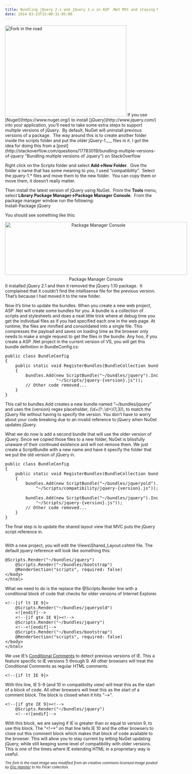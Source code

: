 ```yaml
---
title: Bundling jQuery 2.x and jQuery 1.x in ASP .Net MVC and staying NuGet fresh
date: 2014-03-23T15:00:31-05:00
---
```

<img loading="lazy" class="aligncenter" alt="Fork in the road" src="https://i1.wp.com/www.rajapet.net/photos/i-bvJLJpj/0/L/i-bvJLJpj-L.jpg?resize=400%2C300" width="400" height="300"  />  
If you use [Nuget](https://www.nuget.org/) to install [jQuery](http://www.jquery.com/) into your application, you&#8217;ll need to take some extra steps to support multiple versions of jQuery.  By default, NuGet will uninstall previous versions of a package.  The way around this is to create another folder inside the scripts folder and put the older jQuery-1._._ files in it. I got the idea for doing this from a [post](http://stackoverflow.com/questions/17783019/bundling-multiple-versions-of-jquery "Bundling multiple versions of Jquery") on StackOverflow

Right click on the Scripts folder and select **Add->New Folder**.  Give the folder a name that has some meaning to you, I used &#8220;compatibility&#8221;.  Select the jquery-1.* files and move them to the new folder.  You can copy them or move them, it doesn&#8217;t really matter.

Then install the latest version of jQuery using NuGet.  From the **Tools** menu, select **Library Package Manager->Package Manager Console**.  From the package manager window run the following:  
Install-Package jQuery

You should see something like this:

<div class="imgwrapper" style="width: 600px; text-align: center; float: left; margin: 0px 5px 5px 0px;">
  <a href="https://i1.wp.com/www.rajapet.net/photos/i-F99phJw/0/L/i-F99phJw-L.png"><img loading="lazy" alt="Package Manager Console" src="https://i1.wp.com/www.rajapet.net/photos/i-F99phJw/0/M/i-F99phJw-M.png?resize=600%2C175" width="600" height="175"  /></a>
</div>

<div class="imgwrapper" style="width: 600px; text-align: center; float: left; margin: 0px 5px 5px 0px;">
  Package Manager Console
</div>

It installed jQuery 2.1 and then it removed the jQuery 1.10 package.  It complained that it couldn&#8217;t find the intellisense file for the previous version. That&#8217;s because I had moved it to the new folder.

Now it&#8217;s time to update the bundles. When you create a new web project, ASP .Net will create some bundles for you. A bundle is a collection of scripts and stylesheets and does a neat little trick where at debug time you get the individual files as if you had specified each one in the web page. At runtime, the files are minified and consolidated into a single file. This compresses the payload and saves on loading time as the browser only needs to make a single request to get the files in the bundle. Any hoo, if you create a ASP .Net project in the current version of VS, you will get this bundle definition in BundleConfig.cs:

<pre class="brush: csharp">public class BundleConfig
{
    public static void RegisterBundles(BundleCollection bundles)
    {
        bundles.Add(new ScriptBundle("~/bundles/jquery").Include(
                    "~/Scripts/jquery-{version}.js"));
        // Other code removed...
    }
}</pre>

This call to bundles.Add creates a new bundle named &#8220;~/bundles/jquery&#8221; and uses the {version} regex placeholder, (\d+(?:.\d+){1,3}), to match the jQuery file without having to specify the version. You don&#8217;t have to worry about your code breaking due to an invalid reference to jQuery when NuGet updates jQuery.

What we do now is add a second bundle that will use the older version of jQuery. Since we copied those files to a new folder, NuGet is blissfully unaware of their continued existence and will not remove them. We just create a ScriptBundle with a new name and have it specify the folder that we put the old version of jQuery in.

<pre class="brush: csharp; highlight: [5, 6]">public class BundleConfig
{
    public static void RegisterBundles(BundleCollection bundles)
    {
        bundles.Add(new ScriptBundle("~/bundles/jqueryold").Include(
            "~/Scripts/compatibility/jquery-{version}.js"));

        bundles.Add(new ScriptBundle("~/bundles/jquery").Include(
            "~/Scripts/jquery-{version}.js"));
        // Other code removed...
    }
}</pre>

The final step is to update the shared layout view that MVC puts the jQuery script reference in.

<img src="https://i0.wp.com/www.rajapet.net/photos/i-hbKpGgN/0/M/i-hbKpGgN-M.png?w=680" title="" alt=""  /> 

With a new project, you will edit the Views\Shared&#95;Layout.cshtml file. The default jquery reference will look like something this:

<pre class="brush: html; highlight: [1]">@Scripts.Render("~/bundles/jquery")
    @Scripts.Render("~/bundles/bootstrap")
    @RenderSection("scripts", required: false)
&lt;/body&gt;
&lt;/html&gt;</pre>

What we need to do is the replace the @Scripts.Render line with a conditional block of code that checks for older versions of Internet Explorer.

<pre class="brush: html;">&lt;!--[if lt IE 9]&gt;
    @Scripts.Render("~/bundles/jqueryold")
    &lt;![endif]--&gt;
    &lt;!--[if gte IE 9]&gt;&lt;!--&gt;
    @Scripts.Render("~/bundles/jquery")
    &lt;!--&lt;![endif]--&gt;
    @Scripts.Render("~/bundles/bootstrap")
    @RenderSection("scripts", required: false)
&lt;/body&gt;
&lt;/html&gt;</pre>

We use IE&#8217;s [Conditional Comments](http://msdn.microsoft.com/en-us/library/ms537512(v=vs.85).aspx "About conditional comments") to detect previous versions of IE. This a feature specific to IE versions 5 through 9. All other browsers will treat the Conditional Comments as regular HTML comments.

<pre class="brush: html;">&lt;!--[if lt IE 9]&gt;</pre>

With this line, IE 5-9 (and 10 in compatibility view) will treat this as the start of a block of code. All other browsers will treat this as the start of a comment block. The block is closed when it hits &#8220;&#8211;>&#8221;.

<pre class="brush: html;">&lt;!--[if gte IE 9]&gt;&lt;!--&gt;
    @Scripts.Render("~/bundles/jquery")
    &lt;!--&lt;![endif]--&gt;
</pre>

With this block, we are saying if IE is greater than or equal to version 9, to use this block. The &#8220;<!&#8211;>&#8221; on that line tells IE 10 and the other browsers to close out this comment block which makes that block of code available to the browser. This will allow you to stay current by letting NuGet updating jQuery, while still keeping some level of compatibility with older versions. This is one of the times where IE extending HTML in a proprietary way is useful.

<small><em>The fork in the road image was modified from an creative commons licensed image posted by <a href="http://www.flickr.com/photos/ehamiter/4607728796/">Eric Hamiter</a> to his Flickr collection.</em></small>
